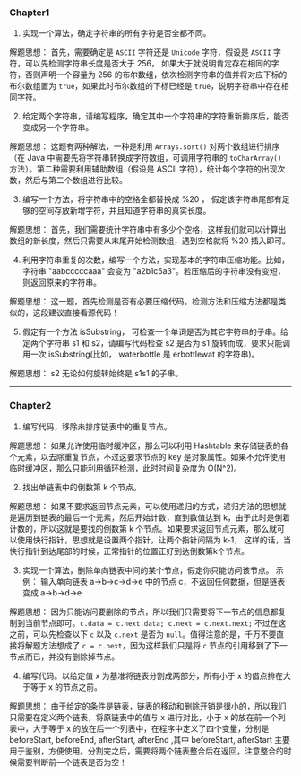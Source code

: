 ### Chapter1

1. 实现一个算法，确定字符串的所有字符是否全都不同。

 解题思想： 首先，需要确定是 `ASCII` 字符还是 `Unicode` 字符，假设是 `ASCII` 字符，可以先检测字符串长度是否大于 256， 如果大于就说明肯定存在相同的字符，否则声明一个容量为 256 的布尔数组，依次检测字符串的值并将对应下标的布尔数组置为 `true`，如果此时布尔数组的下标已经是 `true`，说明字符串中存在相同字符。
 
2. 给定两个字符串，请编写程序，确定其中一个字符串的字符重新排序后，能否变成另一个字符串。 
 
 解题思想： 这题有两种解法，一种是利用 `Arrays.sort()` 对两个数组进行排序（在 Java 中需要先将字符串转换成字符数组，可调用字符串的 `toCharArray()` 方法）。第二种需要利用辅助数组（假设是 ASCII 字符），统计每个字符的出现次数，然后与第二个数组进行比较。
 
3. 编写一个方法，将字符串中的空格全都替换成 %20 ， 假定该字符串尾部有足够的空间存放新增字符，并且知道字符串的真实长度。
 
 解题思想： 首先，我们需要统计字符串中有多少个空格，这样我们就可以计算出数组的新长度，然后只需要从末尾开始检测数组，遇到空格就将 %20 插入即可。
  
4. 利用字符串重复的次数，编写一个方法，实现基本的字符串压缩功能。比如，字符串 "aabcccccaaa" 会变为 "a2b1c5a3"。若压缩后的字符串没有变短，则返回原来的字符串。

 解题思想： 这一题，首先检测是否有必要压缩代码。检测方法和压缩方法都是类似的，这段建议直接看源代码！

5. 假定有一个方法 isSubstring， 可检查一个单词是否为其它字符串的子串。给定两个字符串 s1 和 s2，请编写代码检查 s2 是否为 s1 旋转而成，要求只能调用一次 isSubstring(比如， waterbottle 是 erbottlewat 的字符串)。
 
 解题思想： s2 无论如何旋转始终是 s1s1 的子串。
 
 ---
 
### Chapter2
 
1. 编写代码，移除未排序链表中的重复节点。
 
 解题思想： 如果允许使用临时缓冲区，那么可以利用 Hashtable 来存储链表的各个元素，以去除重复节点，不过这要求节点的 key 是对象属性。如果不允许使用临时缓冲区，那么只能利用循环检测，此时时间复杂度为 O(N^2)。
 
2. 找出单链表中的倒数第 k 个节点。

 解题思想： 如果不要求返回节点元素，可以使用递归的方式，递归方法的思想就是遍历到链表的最后一个元素，然后开始计数，直到数值达到 k，由于此时是倒着计数的，所以这就是要找的倒数第 k 个节点。如果要求返回节点元素，那么就可以使用快行指针，思想就是设置两个指针，让两个指针间隔为 k-1， 这样的话，当快行指针到达尾部的时候，正常指针的位置正好到达倒数第k个节点。
 
3. 实现一个算法，删除单向链表中间的某个节点，假定你只能访问该节点。 示例： 输入单向链表 a->b->c->d->e 中的节点 c，不返回任何数据，但是链表变成 a->b->d->e

 解题思想： 因为只能访问要删除的节点，所以我们只需要将下一节点的信息都复制到当前节点即可。`c.data = c.next.data; c.next = c.next.next;` 不过在这之前，可以先检查以下 `c` 以及 `c.next` 是否为 `null`。值得注意的是，千万不要直接将解题方法想成了 `c = c.next`，因为这样我们只是将 `c` 节点的引用移到了下一节点而已，并没有删除掉节点。
 
4. 编写代码。以给定值 x 为基准将链表分割成两部分，所有小于 x 的借点排在大于等于 x 的节点之前。

 解题思想： 由于给定的条件是链表，链表的移动和删除开销是很小的，所以我们只需要在定义两个链表，将原链表中的值与 x 进行对比，小于 x 的放在前一个列表中，大于等于 x 的放在后一个列表中，在程序中定义了四个变量，分别是 beforeStart, beforeEnd, afterStart, afterEnd ,其中 beforeStart, afterStart 主要用于鉴别，方便使用。分割完之后，需要将两个链表整合后在返回，注意整合的时候需要判断前一个链表是否为空！
